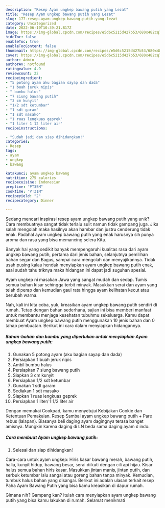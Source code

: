 ```yaml
---
description: "Resep Ayam ungkep bawang putih yang Lezat"
title: "Resep Ayam ungkep bawang putih yang Lezat"
slug: 177-resep-ayam-ungkep-bawang-putih-yang-lezat
category: Uncategorized
date: 2022-06-19T10:39:21.817Z
image: https://img-global.cpcdn.com/recipes/e5d6c5215d427b53/680x482cq70/ayam-ungkep-bawang-putih-foto-resep-utama.jpg
hideToc: false
enableToc: true
enableTocContent: false
thumbnail: https://img-global.cpcdn.com/recipes/e5d6c5215d427b53/680x482cq70/ayam-ungkep-bawang-putih-foto-resep-utama.jpg
cover: https://img-global.cpcdn.com/recipes/e5d6c5215d427b53/680x482cq70/ayam-ungkep-bawang-putih-foto-resep-utama.jpg
author: Admin
authorAv: notfound
ratingvalue: 4.9
reviewcount: 22
recipeingredient:
- "5 potong ayam aku bagian sayap dan dada"
- "1 buah jeruk nipis"
- " bumbu halus"
- "7 siung bawang putih"
- "3 cm kunyit"
- "1/2 sdt ketumbar"
- "1 sdt garam"
- "1 sdt masako"
- "1 ruas lengkuas geprek"
- "1 liter 1 12 liter air"
recipeinstructions:

- "Sudah jadi dan siap dihidangkan!"
categories:
- Resep
tags:
- ayam
- ungkep
- bawang

katakunci: ayam ungkep bawang 
nutrition: 275 calories
recipecuisine: Indonesian
preptime: "PT35M"
cooktime: "PT31M"
recipeyield: "2"
recipecategory: Dinner

---
```





Sedang mencari inspirasi resep ayam ungkep bawang putih yang unik? Cara membuatnya sangat tidak terlalu sulit namun tidak gampang juga. Jika salah mengolah maka hasilnya akan hambar dan justru cenderung tidak enak. Padahal ayam ungkep bawang putih yang enak harusnya sih punya aroma dan rasa yang bisa memancing selera Kita.





Banyak hal yang sedikit banyak mempengaruhi kualitas rasa dari ayam ungkep bawang putih, pertama dari jenis bahan, selanjutnya pemilihan bahan segar dan Bagus, sampai cara mengolah dan menyajikannya. Tidak usah pusing kalau hendak menyiapkan ayam ungkep bawang putih enak,      asal sudah tahu triknya maka hidangan ini dapat jadi suguhan spesial.














Ayam ungkep ni masakan Jawa yang sangat mudah dan sedap. Tumis semua bahan kisar sehingga terbit minyak. Masukkan serai dan ayam yang telah diperap dan kemudian gaul rata hingga ayam kelihatan kecut atau berubah warna.






Nah, kali ini kita coba, yuk, kreasikan ayam ungkep bawang putih sendiri di rumah. Tetap dengan bahan sederhana, sajian ini bisa memberi manfaat untuk membantu menjaga kesehatan tubuhmu sekeluarga. Kamu dapat membuat Ayam ungkep bawang putih menggunakan 10 jenis bahan dan 0 tahap pembuatan. Berikut ini cara dalam menyiapkan hidangannya.

<!--inarticleads1-->

##### Bahan-bahan dan bumbu yang diperlukan untuk menyiapkan Ayam ungkep bawang putih:

1. Gunakan 5 potong ayam (aku bagian sayap dan dada)
1. Persiapkan 1 buah jeruk nipis
1. Ambil  bumbu halus
1. Persiapkan 7 siung bawang putih
1. Siapkan 3 cm kunyit
1. Persiapkan 1/2 sdt ketumbar
1. Gunakan 1 sdt garam
1. Sediakan 1 sdt masako
1. Siapkan 1 ruas lengkuas geprek
1. Persiapkan 1 liter/ 1 1/2 liter air


Dengan memakai Cookpad, kamu menyetujui Kebijakan Cookie dan Ketentuan Pemakaian. Resep Sambal ayam ungkep bawang putih + Pare rebus (lalapan). Biasanya beli daging ayam dagingnya terasa banget amisnya. Mungkin karena daging di LN beda sama daging ayam d indo. 

<!--inarticleads2-->

##### Cara membuat Ayam ungkep bawang putih:


1. Selesai dan siap dihidangkan!

Cara-cara untuk ayam ungkep: Hiris kasar bawang merah, bawang putih, halia, kunyit hidup, bawang besar, serai diikuti dengan cili api hijau. Kisar halus semua bahan hiris kasar. Masukkan jintan manis, jintan putih, dan serbuk ketumbar lalu sangai atau goreng bahan tanpa minyak. Kemudian, tumbuk halus bahan yang disangai. Berikut ini adalah ulasan terkait resep Paha Ayam Bawang Putih yang bisa kamu kreasikan di dapur rumah. 

Gimana nih? Gampang kan? Itulah cara menyiapkan ayam ungkep bawang putih yang bisa kamu lakukan di rumah. Selamat menikmati

